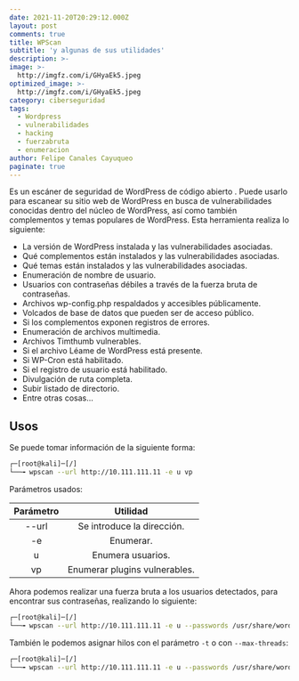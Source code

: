 ```yaml
---
date: 2021-11-20T20:29:12.000Z
layout: post
comments: true
title: WPScan
subtitle: 'y algunas de sus utilidades'
description: >-
image: >-
  http://imgfz.com/i/GHyaEk5.jpeg
optimized_image: >-
  http://imgfz.com/i/GHyaEk5.jpeg
category: ciberseguridad
tags:
  - Wordpress
  - vulnerabilidades
  - hacking
  - fuerzabruta
  - enumeracion
author: Felipe Canales Cayuqueo
paginate: true
---
```


Es un escáner de seguridad de WordPress de código abierto . Puede usarlo para escanear su sitio web de WordPress en busca de vulnerabilidades conocidas dentro del núcleo de WordPress, así como también complementos y temas populares de WordPress. Esta herramienta realiza lo siguiente:

* La versión de WordPress instalada y las vulnerabilidades asociadas.
* Qué complementos están instalados y las vulnerabilidades asociadas.
* Qué temas están instalados y las vulnerabilidades asociadas.
* Enumeración de nombre de usuario.
* Usuarios con contraseñas débiles a través de la fuerza bruta de contraseñas.
* Archivos wp-config.php respaldados y accesibles públicamente.
* Volcados de base de datos que pueden ser de acceso público.
* Si los complementos exponen registros de errores.
* Enumeración de archivos multimedia.
* Archivos Timthumb vulnerables.
* Si el archivo Léame de WordPress está presente.
* Si WP-Cron está habilitado.
* Si el registro de usuario está habilitado.
* Divulgación de ruta completa.
* Subir listado de directorio.
* Entre otras cosas...

## Usos

Se puede tomar información de la siguiente forma:

```bash
┌─[root@kali]─[/]
└──╼ wpscan --url http://10.111.111.11 -e u vp
```
Parámetros usados:

| Parámetro | Utilidad |
| :--------: | :-------: |
| --url | Se introduce la dirección. |
| -e | Enumerar. |
| u | Enumera usuarios. |
| vp | Enumerar plugins vulnerables. |

Ahora podemos realizar una fuerza bruta a los usuarios detectados, para encontrar sus contraseñas, realizando lo siguiente:

```bash
┌─[root@kali]─[/]
└──╼ wpscan --url http://10.111.111.11 -e u --passwords /usr/share/wordlists/rockyou.txt
```
También le podemos asignar hilos con el parámetro ```-t``` o con ```--max-threads```:

```bash
┌─[root@kali]─[/]
└──╼ wpscan --url http://10.111.111.11 -e u --passwords /usr/share/wordlists/rockyou.txt --max-threads 200
```
